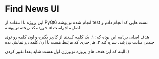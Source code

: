 # Find News UI
این پروژه با اسفاده از PyQt6 انجام شده
تو پوشه test تست هایی که انجام دادم و خورده کد ریخته
تو پوشه ui اصل ماجراست

هدف اصلی برنامه این بوده که:
۱. یک کلمه کلیدی از کاربر بگیره و اون کلمه رو توی چندین سایت ورزشی سرچ کنه
۲. هر خبری که مرتبط هست با اون کلمه رو نمایش بده

البته که این هدف های پروژه تو ورژن اول هست شاید بعدا تغییر کردن :)
